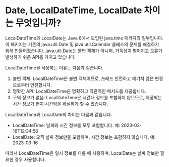 # Date, LocalDateTime, LocalDate 차이는 무엇입니까?

LocalDateTime과 LocalDate는 Java 8에서 도입된 java.time 패키지의 일부입니다. 이 패키지는 기존의 java.util.Date 및 java.util.Calendar 클래스의 문제를
해결하기 위해 만들어졌습니다. java.util.Date는 불변 객체가 아니며, 가독성이 떨어지고 오류가 발생하기 쉬운 API를 가지고 있습니다.

LocalDateTime을 사용하는 이유는 다음과 같습니다.

1. 불변 객체: LocalDateTime은 불변 객체이므로, 쓰레드 안전하고 예기치 않은 변경으로부터 안전합니다.
2. 명확한 API: LocalDateTime은 명확하고 직관적인 메서드를 제공합니다.
3. 구역 정보가 없음: LocalDateTime은 시간대 정보를 포함하지 않으므로, 저장되는 시간 정보가 현지 시간임을 확실하게 할 수 있습니다.

LocalDateTime과 LocalDate의 차이는 다음과 같습니다.

* LocalDateTime: 날짜와 시간 정보를 모두 포함합니다. 예: 2023-03-16T12:34:56
* LocalDate: 오직 날짜 정보만을 포함하며, 시간 정보는 포함하지 않습니다. 예: 2023-03-16

따라서 LocalDateTime은 일시 정보를 다룰 때 사용하며, LocalDate는 날짜 정보만 필요한 경우 사용합니다.
